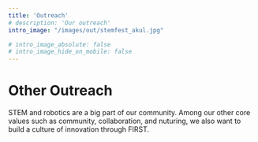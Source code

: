 ```yaml
---
title: 'Outreach'
# description: 'Our outreach'
intro_image: "/images/out/stemfest_akul.jpg"

# intro_image_absolute: false
# intro_image_hide_on_mobile: false
---
```


# Other Outreach

STEM and robotics are a big part of our community. Among our other core values such as community, collaboration, and nuturing, we also want to build a culture of innovation through FIRST. 



